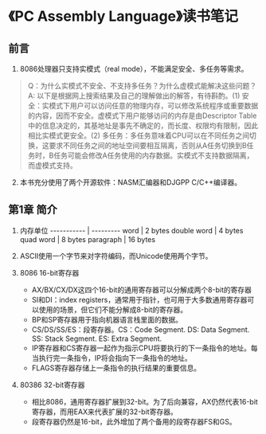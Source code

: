 # 《PC Assembly Language》读书笔记

## 前言

1. 8086处理器只支持实模式（real mode），不能满足安全、多任务等需求。

> Q：为什么实模式不安全、不支持多任务？为什么虚模式能解决这些问题？
> A: 以下是根据网上搜索结果及自己的理解做出的解答，有待斟酌。(1) 安全：实模式下用户可以访问任意的物理内存，可以修改系统程序或重要数据的内容，因而不安全。虚模式下用户能够访问的内存是由Descriptor Table中的信息决定的，其基地址是事先不确定的，而长度、权限均有限制，因此相比实模式更安全。(2) 多任务：多任务意味着CPU可以在不同任务之间切换，这要求不同任务之间的地址空间要相互隔离，否则从A任务切换到B任务时，B任务可能会修改A任务使用的内存数据。实模式不支持数据隔离，而虚模式支持。

2. 本书充分使用了两个开源软件：NASM汇编器和DJGPP C/C++编译器。

## 第1章 简介

1. 内存单位
----------- | ---------
word        | 2 bytes
double word | 4 bytes
quad word   | 8 bytes
paragraph   | 16 bytes

2. ASCII使用一个字节来对字符编码，而Unicode使用两个字节。

3. 8086 16-bit寄存器
    * AX/BX/CX/DX这四个16-bit的通用寄存器可以分解成两个8-bit的寄存器
    * SI和DI：index registers，通常用于指针，也可用于大多数通用寄存器可以使用的场景，但它们不能分解成8-bit的寄存器。
    * BP和SP寄存器用于指向机器语言栈里面的数据。
    * CS/DS/SS/ES：段寄存器。CS：Code Segment. DS: Data Segment. SS: Stack Segment. ES: Extra Segment.
    * IP寄存器和CS寄存器一起作为指示CPU将要执行的下一条指令的地址。每当执行完一条指令，IP将会指向下一条指令的地址。
    * FLAGS寄存器存储上一条指令的执行结果的重要信息。

4. 80386 32-bit寄存器
    * 相比8086，通用寄存器扩展到32-bit。为了后向兼容，AX仍然代表16-bit寄存器，而用EAX来代表扩展的32-bit寄存器。
    * 段寄存器仍然是16-bit，此外增加了两个备用的段寄存器FS和GS。

